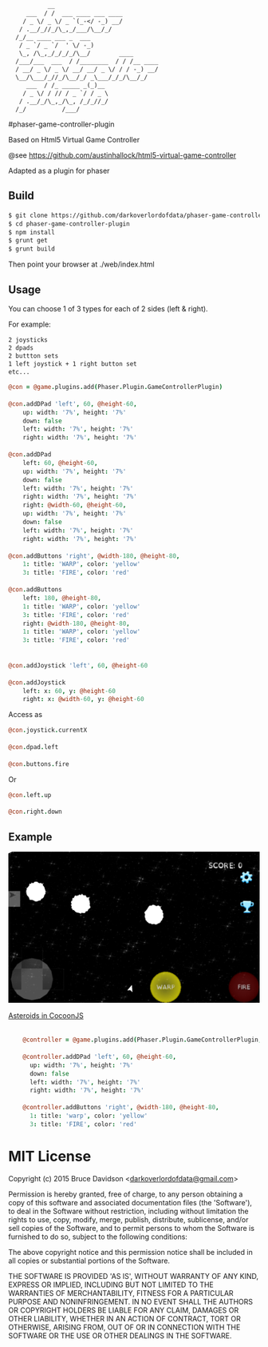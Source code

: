
               __
         ___  / /  ___ ____ ___ ____
        / _ \/ _ \/ _ `(_-</ -_) __/
       / .__/_//_/\_,_/___/\__/_/
      /_/__ ____ ___ _  ___
       / _ `/ _ `/  ' \/ -_)
       \_, /\_,_/_/_/_/\__/        ____
      /___/___  ___  / /________  / / /__ ____
      / __/ _ \/ _ \/ __/ __/ _ \/ / / -_) __/
      \__/\___/_//_/\__/_/ _\___/_/_/\__/_/
         ___  / /_ _____ _(_)__
        / _ \/ / // / _ `/ / _ \
       / .__/_/\_,_/\_, /_/_//_/
      /_/          /___/



#phaser-game-controller-plugin


Based on Html5 Virtual Game Controller

@see https://github.com/austinhallock/html5-virtual-game-controller


Adapted as a plugin for phaser

## Build

```bash
$ git clone https://github.com/darkoverlordofdata/phaser-game-controller-plugin
$ cd phaser-game-controller-plugin
$ npm install
$ grunt get
$ grunt build
```
Then point your browser at ./web/index.html

## Usage

You can choose 1 of 3 types for each of 2 sides (left & right).

For example:

    2 joysticks
    2 dpads
    2 buttton sets
    1 left joystick + 1 right button set
    etc...



```coffee
@con = @game.plugins.add(Phaser.Plugin.GameControllerPlugin)

@con.addDPad 'left', 60, @height-60,
    up: width: '7%', height: '7%'
    down: false
    left: width: '7%', height: '7%'
    right: width: '7%', height: '7%'

@con.addDPad
    left: 60, @height-60,
    up: width: '7%', height: '7%'
    down: false
    left: width: '7%', height: '7%'
    right: width: '7%', height: '7%'
    right: @width-60, @height-60,
    up: width: '7%', height: '7%'
    down: false
    left: width: '7%', height: '7%'
    right: width: '7%', height: '7%'

@con.addButtons 'right', @width-180, @height-80,
    1: title: 'WARP', color: 'yellow'
    3: title: 'FIRE', color: 'red'

@con.addButtons
    left: 180, @height-80,
    1: title: 'WARP', color: 'yellow'
    3: title: 'FIRE', color: 'red'
    right: @width-180, @height-80,
    1: title: 'WARP', color: 'yellow'
    3: title: 'FIRE', color: 'red'


@con.addJoystick 'left', 60, @height-60

@con.addJoystick
    left: x: 60, y: @height-60
    right: x: @width-60, y: @height-60


```
Access as


```coffee
@con.joystick.currentX

@con.dpad.left

@con.buttons.fire

```
Or

```coffee
@con.left.up

@con.right.down
```
## Example
![CocoonJS](assets/device-2015-04-09-114753.png)

[Asteroids in CocoonJS](https://github.com/darkoverlordofdata/asteroids)
```coffee

    @controller = @game.plugins.add(Phaser.Plugin.GameControllerPlugin, force: true)

    @controller.addDPad 'left', 60, @height-60,
      up: width: '7%', height: '7%'
      down: false
      left: width: '7%', height: '7%'
      right: width: '7%', height: '7%'

    @controller.addButtons 'right', @width-180, @height-80,
      1: title: 'warp', color: 'yellow'
      3: title: 'FIRE', color: 'red'
```

# MIT License

Copyright (c) 2015 Bruce Davidson &lt;darkoverlordofdata@gmail.com&gt;

Permission is hereby granted, free of charge, to any person obtaining
a copy of this software and associated documentation files (the
'Software'), to deal in the Software without restriction, including
without limitation the rights to use, copy, modify, merge, publish,
distribute, sublicense, and/or sell copies of the Software, and to
permit persons to whom the Software is furnished to do so, subject to
the following conditions:

The above copyright notice and this permission notice shall be
included in all copies or substantial portions of the Software.

THE SOFTWARE IS PROVIDED 'AS IS', WITHOUT WARRANTY OF ANY KIND,
EXPRESS OR IMPLIED, INCLUDING BUT NOT LIMITED TO THE WARRANTIES OF
MERCHANTABILITY, FITNESS FOR A PARTICULAR PURPOSE AND NONINFRINGEMENT.
IN NO EVENT SHALL THE AUTHORS OR COPYRIGHT HOLDERS BE LIABLE FOR ANY
CLAIM, DAMAGES OR OTHER LIABILITY, WHETHER IN AN ACTION OF CONTRACT,
TORT OR OTHERWISE, ARISING FROM, OUT OF OR IN CONNECTION WITH THE
SOFTWARE OR THE USE OR OTHER DEALINGS IN THE SOFTWARE.
